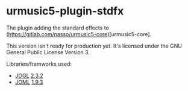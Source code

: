 # urmusic5-plugin-stdfx
The plugin adding the standard effects to (https://gitlab.com/nasso/urmusic5-core)[urmusic5-core].

This version isn't ready for production yet. It's licensed under the GNU General Public License Version 3.

Libraries/framworks used:
- [JOGL](http://jogamp.org/jogl/www) [2.3.2](http://jogamp.org/wiki/index.php/Release_2.3.2)
- [JOML](https://joml-ci.github.io/JOML) [1.9.3](https://github.com/JOML-CI/JOML/releases/tag/1.9.3)
